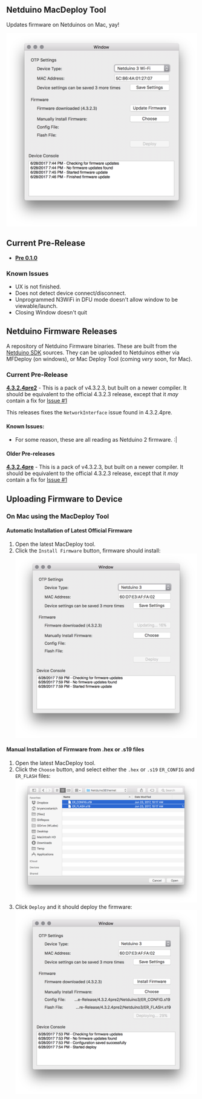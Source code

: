 ## Netduino MacDeploy Tool

Updates firmware on Netduinos on Mac, yay!

![](MacDeploy/MacDeployTool.png)

## Current Pre-Release

 *  **[Pre 0.1.0](MacDeploy/Pre-Release/pre-0.1.0)**

### Known Issues

 * UX is not finished.
 * Does not detect device connect/disconnect.
 * Unprogrammed N3WiFi in DFU mode doesn't allow window to be viewable/launch.
 * Closing Window doesn't quit

## Netduino Firmware Releases
A repository of Netduino Firmware binaries. These are built from the [Netduino SDK](https://github.com/WildernessLabs/Netduino_SDK) sources. They can be uploaded to Netduinos either via MFDeploy (on windows), or Mac Deploy Tool (coming _very_ soon, for Mac).

### Current Pre-Release

**[4.3.2.4pre2](Firmware/Pre-Release/4.3.2.4pre2)** - This is a pack of v4.3.2.3, but built on a newer compiler. It should be equivalent to the official 4.3.2.3 release, except that it _may_ contain a fix for [Issue #1](Firmware/https://github.com/WildernessLabs/Netduino_SDK/issues/1)

This releases fixes the `NetworkInterface` issue found in 4.3.2.4pre.

#### Known Issues:

 * For some reason, these are all reading as Netduino 2 firmware. :|

#### Older Pre-releases

**[4.3.2.4pre](Firmware/Pre-Release/4.3.2.4pre)** - This is a pack of v4.3.2.3, but built on a newer compiler. It should be equivalent to the official 4.3.2.3 release, except that it _may_ contain a fix for [Issue #1](https://github.com/WildernessLabs/Netduino_SDK/issues/1)

## Uploading Firmware to Device


### On Mac using the MacDeploy Tool

#### Automatic Installation of Latest Official Firmware

 1. Open the latest MacDeploy tool.
 2. Click the `Install Firmware` button, firmware should install:
 ![](MacDeploy/MacDeploy_AutomaticFirmwareUpdate.png)
 

#### Manual Installation of Firmware from .hex or .s19 files

 1. Open the latest MacDeploy tool.
 2. Click the `Choose` button, and select either the `.hex` or `.s19` `ER_CONFIG` and `ER_FLASH` files:
 ![](MacDeploy/MacDeploy_SelectedFirmwareFiles.png)
 3. Click `Deploy` and it should deploy the firmware:
 ![](MacDeploy/MacDeploy_ManuallyUpdatingFirmware.png)